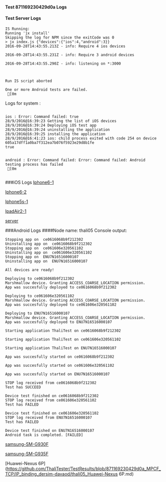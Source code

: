 #### Test 871169230429d0a Logs

#### Test Server Logs
```
IS Running:
Running 'jx install'
Skipping the log for NPM since the exitCode was 0
> jx index.js {"devices":{"ios":4,"android":3}}
2016-09-28T14:43:55.213Z - info: Require 4 ios devices

2016-09-28T14:43:55.231Z - info: Require 3 android devices

2016-09-28T14:43:55.290Z - info: listening on *:3000


 
Run IS script aborted
 
One or more Android tests are failed.
 [0m

```


Logs for system : 
```

ios : Error: Command failed: true
28/9/2016@16:39:23 Getting the list of iOS devices 
28/9/2016@16:39:24 Deploying iOS test app 
28/9/2016@16:39:24 uninstalling the application 
28/9/2016@16:39:25 installing the application 
28/9/2016@16:41:23 ios: child process exited with code 254 on device 605a17dff1a0ba7f312ea7b076f5923e29d8b1fe 
true


android : Error: Command failed: Error: Command failed: Android testing process has failed
 [0m


```
###iOS Logs
[Iphone6-1](https://github.com/ThaliTester/TestResults/blob/871169230429d0a_MPCF_TCP/IP_binding_dersim-davaod/iOS_Iphone6-1.md)

[Iphone6-2](https://github.com/ThaliTester/TestResults/blob/871169230429d0a_MPCF_TCP/IP_binding_dersim-davaod/iOS_Iphone6-2.md)

[Iphone5s-1](https://github.com/ThaliTester/TestResults/blob/871169230429d0a_MPCF_TCP/IP_binding_dersim-davaod/iOS_Iphone5s-1.md)

[IpadAir2-1](https://github.com/ThaliTester/TestResults/blob/871169230429d0a_MPCF_TCP/IP_binding_dersim-davaod/iOS_IpadAir2-1.md)

[server](https://github.com/ThaliTester/TestResults/blob/871169230429d0a_MPCF_TCP/IP_binding_dersim-davaod/iOS_server.md)


###Android Logs
####Node name: thali05
Console output:
```
Stopping app on  ce0616068b9f212302
Uninstalling app on  ce0616068b9f212302
Stopping app on  ce061606e320561102
Uninstalling app on  ce061606e320561102
Stopping app on  ENU7N16516000107
Uninstalling app on  ENU7N16516000107

All devices are ready!

Deploying to ce0616068b9f212302
Marshmallow device. Granting ACCESS_COARSE_LOCATION permission.
App was succesfully deployed to ce0616068b9f212302

Deploying to ce061606e320561102
Marshmallow device. Granting ACCESS_COARSE_LOCATION permission.
App was succesfully deployed to ce061606e320561102

Deploying to ENU7N16516000107
Marshmallow device. Granting ACCESS_COARSE_LOCATION permission.
App was succesfully deployed to ENU7N16516000107

Starting application ThaliTest on ce0616068b9f212302

Starting application ThaliTest on ce061606e320561102

Starting application ThaliTest on ENU7N16516000107

App was succesfully started on ce0616068b9f212302

App was succesfully started on ce061606e320561102

App was succesfully started on ENU7N16516000107

STOP log received from ce0616068b9f212302
Test has SUCCEED

Device test finished on ce0616068b9f212302 
STOP log received from ce061606e320561102
Test has FAILED

Device test finished on ce061606e320561102 
STOP log received from ENU7N16516000107
Test has FAILED

Device test finished on ENU7N16516000107 
Android task is completed. [FAILED]
```
[samsung-SM-G930F](https://github.com/ThaliTester/TestResults/blob/871169230429d0a_MPCF_TCP/IP_binding_dersim-davaod/thali05_samsung-SM-G930F.md)

[samsung-SM-G935F](https://github.com/ThaliTester/TestResults/blob/871169230429d0a_MPCF_TCP/IP_binding_dersim-davaod/thali05_samsung-SM-G935F.md)

[Huawei-Nexus 6P](https://github.com/ThaliTester/TestResults/blob/871169230429d0a_MPCF_TCP/IP_binding_dersim-davaod/thali05_Huawei-Nexus 6P.md)




